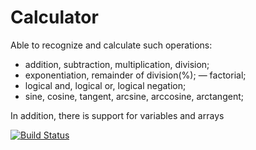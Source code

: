 # Calculator

Able to recognize and calculate such operations:
- addition, subtraction, multiplication, division;
- exponentiation, remainder of division(%);
— factorial;
- logical and, logical or, logical negation;
- sine, cosine, tangent, arcsine, arccosine, arctangent;

In addition, there is support for variables and arrays

[![Build Status](https://travis-ci.org/KepocuH/Kursovaya.svg?branch=master)](https://travis-ci.org/KepocuH/Kursovaya)
